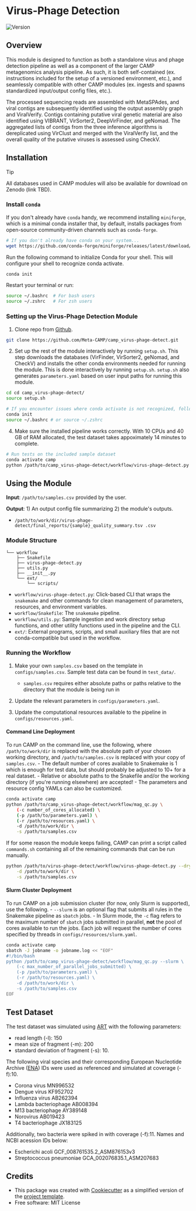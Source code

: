 # Virus-Phage Detection

![Version](https://img.shields.io/badge/version-0.6.0-brightgreen)

<!-- [![Documentation Status](https://img.shields.io/readthedocs/camp_virus-phage-detect)](https://camp-documentation.readthedocs.io/en/latest/virus-phage-detect.html) -->
<!-- [![Documentation Status](https://img.shields.io/badge/docs-unknown-yellow.svg)]() -->

## Overview

This module is designed to function as both a standalone virus and phage detection pipeline as well as a component of the larger CAMP metagenomics analysis pipeline. As such, it is both self-contained (ex. instructions included for the setup of a versioned environment, etc.), and seamlessly compatible with other CAMP modules (ex. ingests and spawns standardized input/output config files, etc.). 

The processed sequencing reads are assembled with MetaSPAdes, and viral contigs are subsequently identified using the output assembly graph and ViralVerify. Contigs containing putative viral genetic material are also identified using VIBRANT, VirSorter2, DeepVirFinder, and geNomad. The aggregated lists of contigs from the three inference algorithms is dereplicated using VirClust and merged with the ViralVerify list, and the overall quality of the putative viruses is assessed using CheckV. 

## Installation

> [!TIP]
> All databases used in CAMP modules will also be available for download on Zenodo (link TBD).

### Install `conda`

If you don't already have `conda` handy, we recommend installing `miniforge`, which is a minimal conda installer that, by default, installs packages from open-source community-driven channels such as `conda-forge`.
```Bash
# If you don't already have conda on your system...
wget https://github.com/conda-forge/miniforge/releases/latest/download/Miniforge3-Linux-x86_64.sh
```

Run the following command to initialize Conda for your shell. This will configure your shell to recognize conda activate. 
```Bash
conda init
```

Restart your terminal or run:
```Bash
source ~/.bashrc  # For bash users
source ~/.zshrc   # For zsh users
```

### Setting up the Virus-Phage Detection Module

1. Clone repo from [Github](<https://github.com/Meta-CAMP/camp_virus-phage-detect>).
```Bash
git clone https://github.com/Meta-CAMP/camp_virus-phage-detect.git
```

2. Set up the rest of the module interactively by running `setup.sh`. This step downloads the databases (VirFinder, VirSorter2, geNomad, and CheckV) and installs the other conda environments needed for running the module. This is done interactively by running `setup.sh`. `setup.sh` also generates `parameters.yaml` based on user input paths for running this module.
```Bash
cd cd camp_virus-phage-detect/
source setup.sh

# If you encounter issues where conda activate is not recognized, follow these steps to properly initialize Conda
conda init
source ~/.bashrc # or source ~/.zshrc
```

4. Make sure the installed pipeline works correctly. With 10 CPUs and 40 GB of RAM allocated, the test dataset takes appoximately 14 minutes to complete.
```Bash
# Run tests on the included sample dataset
conda activate camp
python /path/to/camp_virus-phage-detect/workflow/virus-phage-detect.py test
```

## Using the Module

**Input**: `/path/to/samples.csv` provided by the user.

**Output**: 1) An output config file summarizing 2) the module's outputs. 

- `/path/to/work/dir/virus-phage-detect/final_reports/{sample}_quality_summary.tsv .csv`


### Module Structure
```
└── workflow
    ├── Snakefile
    ├── virus-phage-detect.py
    ├── utils.py
    ├── __init__.py
    └── ext/
        └── scripts/
```
- `workflow/virus-phage-detect.py`: Click-based CLI that wraps the `snakemake` and other commands for clean management of parameters, resources, and environment variables.
- `workflow/Snakefile`: The `snakemake` pipeline. 
- `workflow/utils.py`: Sample ingestion and work directory setup functions, and other utility functions used in the pipeline and the CLI.
- `ext/`: External programs, scripts, and small auxiliary files that are not conda-compatible but used in the workflow.

### Running the Workflow

1. Make your own `samples.csv` based on the template in `configs/samples.csv`. Sample test data can be found in `test_data/`. 
    - `samples.csv` requires either absolute paths or paths relative to the directory that the module is being run in

2. Update the relevant parameters in `configs/parameters.yaml`.

3. Update the computational resources available to the pipeline in `configs/resources.yaml`. 

#### Command Line Deployment

To run CAMP on the command line, use the following, where `/path/to/work/dir` is replaced with the absolute path of your chosen working directory, and `/path/to/samples.csv` is replaced with your copy of `samples.csv`. 
    - The default number of cores available to Snakemake is 1 which is enough for test data, but should probably be adjusted to 10+ for a real dataset.
    - Relative or absolute paths to the Snakefile and/or the working directory (if you're running elsewhere) are accepted!
    - The parameters and resource config YAMLs can also be customized.
```Bash
conda activate camp
python /path/to/camp_virus-phage-detect/workflow/mag_qc.py \
    (-c number_of_cores_allocated) \
    (-p /path/to/parameters.yaml) \
    (-r /path/to/resources.yaml) \
    -d /path/to/work/dir \
    -s /path/to/samples.csv
```

If for some reason the module keeps failing, CAMP can print a script called `commands.sh` containing all of the remaining commands that can be run manually. 
```Bash
python /path/to/virus-phage-detect/workflow/virus-phage-detect.py --dry_run \
    -d /path/to/work/dir \
    -s /path/to/samples.csv
```

#### Slurm Cluster Deployment

To run CAMP on a job submission cluster (for now, only Slurm is supported), use the following.
    - `--slurm` is an optional flag that submits all rules in the Snakemake pipeline as `sbatch` jobs. 
    - In Slurm mode, the `-c` flag refers to the maximum number of `sbatch` jobs submitted in parallel, **not** the pool of cores available to run the jobs. Each job will request the number of cores specified by threads in `configs/resources/slurm.yaml`.
```Bash
conda activate camp
sbatch -J jobname -o jobname.log << "EOF"
#!/bin/bash
python /path/to/camp_virus-phage-detect/workflow/mag_qc.py --slurm \
    (-c max_number_of_parallel_jobs_submitted) \
    (-p /path/to/parameters.yaml) \
    (-r /path/to/resources.yaml) \
    -d /path/to/work/dir \
    -s /path/to/samples.csv
EOF
```


## Test Dataset 

The test dataset was simulated using [ART](https://www.niehs.nih.gov/research/resources/software/biostatistics/art/index.cfm) with the following parameters:
- read length (-l): 150 
- mean size of fragment (-m): 200 
- standard deviation of fragment (-s): 10.

The following viral species and their corresponding European Nucleotide Archive ([ENA](https://www.ebi.ac.uk/ena/browser/home)) IDs were used as referenced and simulated at coverage (-f):10.
- Corona virus  MN996532
- Dengue virus  KF952702
- Influenza virus   AB262394
- Lambda bacteriophage  AB008394
- M13 bacteriophage AY389148
- Norovirus AB019423
- T4 bacteriophage  JX183125

Additionally, two bacteria were spiked in with coverage (-f):11. Names and NCBI acession IDs below:
- Escherichi acoli GCF_008761535.2_ASM876153v3
- Streptococcus pneumoniae GCA_002076835.1_ASM207683

## Credits
 
- This package was created with [Cookiecutter](https://github.com/cookiecutter/cookiecutter>) as a simplified version of the [project template](https://github.com/audreyr/cookiecutter-pypackage>).
- Free software: MIT License

